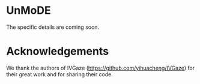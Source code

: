 # UnMoDE
The specific details are coming soon.
# Acknowledgements
We thank the authors of IVGaze (https://github.com/yihuacheng/IVGaze) for their great work and for sharing their code.
